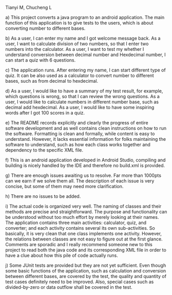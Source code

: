 Tianyi M, Chucheng L

a) This project converts a java program to an android application. The main function of this application is to give tests to the users, which is about converting number to different bases.

b) As a user, I can enter my name and I got welcome message back. As a user, I want to calculate division of two numbers, so that I enter two numbers into the calculator. As a user, I want to test my whether I understand conversion between decimal number and Hexdecimal number, I can start a quiz with 6 questions.

c) The application runs. After entering my name, I can start different type of quiz. It can be also used as a calculator to convert number to different bases, such as from decimal to hexdecimal.

d) As a user, I would like to have a summary of my test result, for example, which questions is wrong, so that I can review the wrong questions. As a user, I would like to calculate numbers in different number base, such as decimal add hexdecimal. As a user, I would like to have some inspiring words after I got 100 scores in a quiz.

e) The README records explicitly and clearly the progress of entire software development and as well contains clean instructions on how to run the software. Formatting is clean and formally, while content is easy to understand. However, it lacks essential information for folks maintaining the software to understand, such as how each class works together and dependency to the specific XML file.

f) This is an android application developed in Android Studio, compiling and building is nicely handled by the IDE and therefore no build.xml is provided.

g) There are enough issues awaiting us to resolve. Far more than 1000pts can we earn if we solve them all. The description of each issue is very concise, but some of them may need more clarification.

h) There are no issues to be added.

i) The actual code is organized very well. The naming of classes and their methods are precise and straightforward. The purpose and functionality can be understood without too much effort by merely looking at their names. The application contains three main activities: calculator, quiz, and converter; and each activity contains several its own sub-activities. So basically, it is very clean that one class implements one activity. However, the relations between classes are not easy to figure out at the first glance. Comments are sporadic and I really recommend someone new to this project to read both the java code and its corresponding XML file in order to have a clue about how this pile of code actually runs.

j) Some JUnit tests are provided but they are not yet sufficient. Even though some basic functions of the application, such as calculation and conversion between different bases, are covered by the test, the quality and quantity of test cases definitely need to be improved. Also, special cases such as divided-by-zero or data outflow shall be covered in the test.
